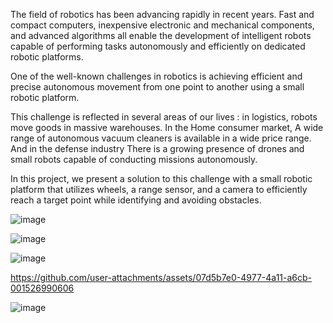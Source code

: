 The field of robotics has been advancing rapidly in recent years. Fast and compact computers, inexpensive electronic and mechanical components, and advanced algorithms all enable the development of intelligent robots capable of performing tasks autonomously and efficiently on dedicated robotic platforms.

One of the well-known challenges in robotics is achieving efficient and precise autonomous movement from one point to another using a small robotic platform.

This challenge is reflected in several areas of our lives : in logistics, robots move goods in massive warehouses. In the Home consumer market, A wide range of autonomous vacuum cleaners is available in a wide price range. And in the defense industry There is a growing presence of drones and small robots capable of conducting missions autonomously.

In this project, we present a solution to this challenge with a small robotic platform that utilizes wheels, a range sensor, and a camera to efficiently reach a target point while identifying and avoiding obstacles.

![image](https://github.com/user-attachments/assets/62b5179c-b61e-4fb2-be84-dc50984f22e6)

![image](https://github.com/user-attachments/assets/a8ad23b8-df0d-4f5a-a1c7-b464b4fae617)

![image](https://github.com/user-attachments/assets/82fd9cca-e1d7-431d-885b-1978b5987280)



https://github.com/user-attachments/assets/07d5b7e0-4977-4a11-a6cb-001526990606


![image](https://github.com/user-attachments/assets/c50f3de6-1691-4291-a681-1cb2a54f7f80)

